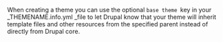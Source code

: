 When creating a theme you can use the optional `base theme `key in your _THEMENAME.info.yml _file to let Drupal know that your theme will inherit template files and other resources from the specified parent instead of directly from Drupal core.

